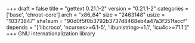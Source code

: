 +++
draft = false
title = "gettext 0.21.1-2"
version = "0.21.1-2"
categories = ['base', 'chroot-core']
arch = "x86_64"
size = "2463148"
usize = "10373847"
sha1sum = "90d0f5f0b3792b3737d8468eb4a47a3f351faccf"
depends = "['libcroco', 'ncurses>=6.1-5', 'libunistring>=1.1', 'icu4c>=71.1']"
+++
GNU internationalization library
